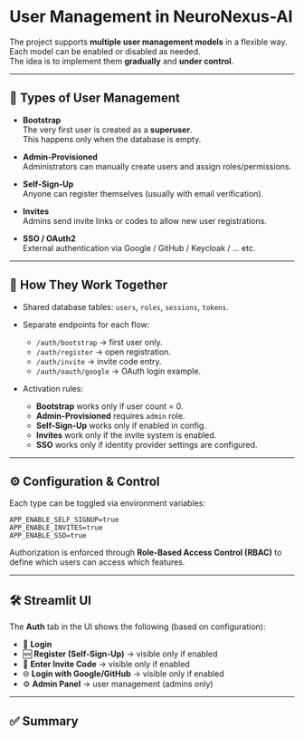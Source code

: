 # User Management in NeuroNexus-AI

The project supports **multiple user management models** in a flexible way.  
Each model can be enabled or disabled as needed.  
The idea is to implement them **gradually** and **under control**.

---

## 🎯 Types of User Management

- **Bootstrap**  
  The very first user is created as a **superuser**.  
  This happens only when the database is empty.

- **Admin-Provisioned**  
  Administrators can manually create users and assign roles/permissions.

- **Self-Sign-Up**  
  Anyone can register themselves (usually with email verification).

- **Invites**  
  Admins send invite links or codes to allow new user registrations.

- **SSO / OAuth2**  
  External authentication via Google / GitHub / Keycloak / … etc.

---

## 🔑 How They Work Together

- Shared database tables: `users`, `roles`, `sessions`, `tokens`.  
- Separate endpoints for each flow:
  - `/auth/bootstrap` → first user only.  
  - `/auth/register` → open registration.  
  - `/auth/invite` → invite code entry.  
  - `/auth/oauth/google` → OAuth login example.  

- Activation rules:
  - **Bootstrap** works only if user count = 0.  
  - **Admin-Provisioned** requires `admin` role.  
  - **Self-Sign-Up** works only if enabled in config.  
  - **Invites** work only if the invite system is enabled.  
  - **SSO** works only if identity provider settings are configured.

---

## ⚙️ Configuration & Control

Each type can be toggled via environment variables:

```env
APP_ENABLE_SELF_SIGNUP=true
APP_ENABLE_INVITES=true
APP_ENABLE_SSO=true
```

Authorization is enforced through **Role-Based Access Control (RBAC)** to define which users can access which features.

---

## 🛠️ Streamlit UI

The **Auth** tab in the UI shows the following (based on configuration):

- 🔑 **Login**  
- 🆕 **Register (Self-Sign-Up)** → visible only if enabled  
- 📩 **Enter Invite Code** → visible only if enabled  
- 🌐 **Login with Google/GitHub** → visible only if enabled  
- ⚙️ **Admin Panel** → user management (admins only)  

---

## ✅ Summary


